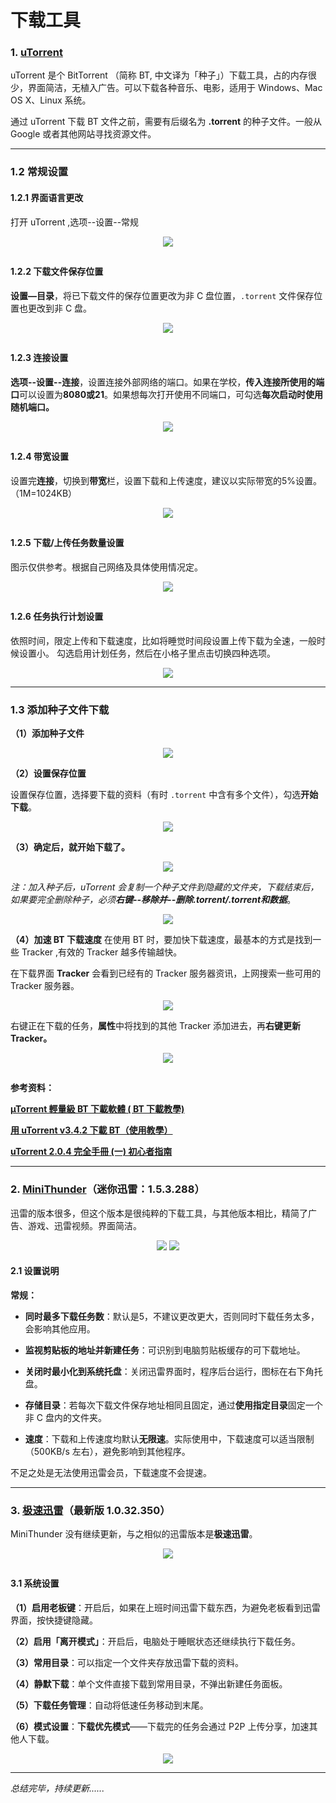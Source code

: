 # 下载工具

### 1. [uTorrent](http://www.utorrent.com/)

uTorrent 是个 BitTorrent （简称 BT, 中文译为「种子」）下载工具，占的内存很少，界面简洁，无植入广告。可以下载各种音乐、电影，适用于 Windows、Mac OS X、Linux 系统。

通过 uTorrent 下载 BT 文件之前，需要有后缀名为 **.torrent** 的种子文件。一般从 Google 或者其他网站寻找资源文件。

--- 

### 1.2 常规设置

#### 1.2.1 界面语言更改

打开 uTorrent ,选项--设置--常规
<div style="text-align:center">
<img src="https://40.media.tumblr.com/8b6a32c867b44afd4882c7b37de02a65/tumblr_nw6q584ohT1uft3xho6_1280.png"/>
</div>

## 

#### 1.2.2 下载文件保存位置
**设置—目录**，将已下载文件的保存位置更改为非 C 盘位置，```.torrent``` 文件保存位置也更改到非 C 盘。
<div style="text-align:center">
<img src="https://40.media.tumblr.com/a71f7983281cb648d4a1f5a13e9bd572/tumblr_nw6qgzoO561uft3xho1_1280.png"/>
</div>

## 

#### 1.2.3 连接设置

**选项--设置--连接**，设置连接外部网络的端口。如果在学校，**传入连接所使用的端口**可以设置为**8080或21**。如果想每次打开使用不同端口，可勾选**每次启动时使用随机端口。**
<div style="text-align:center">
<img src="https://41.media.tumblr.com/4968ecc9cb32dcc6102efa2a113b500d/tumblr_nw6q584ohT1uft3xho7_1280.png"/>
</div>

## 

#### 1.2.4 带宽设置
设置完**连接**，切换到**带宽**栏，设置下载和上传速度，建议以实际带宽的5%设置。（1M=1024KB）
<div style="text-align:center">
<img src="https://40.media.tumblr.com/c2fe86dd1b88733ba6bb6f3e168a3e4e/tumblr_nw6q584ohT1uft3xho8_r1_1280.png">
</div>

## 

#### 1.2.5 下载/上传任务数量设置
图示仅供参考。根据自己网络及具体使用情况定。
<div style="text-align:center">
<img src="https://40.media.tumblr.com/486dead1a982f5c9abd2a21d275dcd71/tumblr_nw6q584ohT1uft3xho9_r1_1280.png"/>
</div>

## 

#### 1.2.6 任务执行计划设置
依照时间，限定上传和下载速度，比如将睡觉时间段设置上传下载为全速，一般时候设置小。
勾选启用计划任务，然后在小格子里点击切换四种选项。
<div style="text-align:center">
<img src="https://40.media.tumblr.com/39ba9347991b7b8a6ccd32c748c5743d/tumblr_nw6qgzoO561uft3xho2_r1_1280.png"/>
</div>

--- 

### 1.3 添加种子文件下载

**（1）添加种子文件**

<div style="text-align:center">
<img src="https://41.media.tumblr.com/216fe9dad71e47694e32ec9be5f19b3a/tumblr_nw6qgzoO561uft3xho3_r1_400.png"/>
</div>

**（2）设置保存位置**

设置保存位置，选择要下载的资料（有时 ```.torrent``` 中含有多个文件），勾选**开始下载**。

<div style="text-align:center">
<img src="https://40.media.tumblr.com/f200c9da870c506b05036f35508c9fe3/tumblr_nw6q584ohT1uft3xho5_r1_1280.png"/>
</div>

**（3）确定后，就开始下载了。**

<div style="text-align:center">
<img src="https://40.media.tumblr.com/86fe0fdb5ba45d254eab4dd4e080511e/tumblr_nw6qgzoO561uft3xho5_1280.png"/>
</div>

*注：加入种子后，uTorrent 会复制一个种子文件到隐藏的文件夹，下载结束后，如果要完全删除种子，必须**右键--移除并--删除.torrent/.torrent和数据***。
<div style="text-align:center">
<img src="https://41.media.tumblr.com/c88588af0faf2d18df72512bb8d6d4f1/tumblr_nw6qgzoO561uft3xho6_r1_500.png"/>
</div>

**（4）加速 BT 下载速度**
在使用 BT 时，要加快下载速度，最基本的方式是找到一些 Tracker ,有效的 Tracker 越多传输越快。

在下载界面 **Tracker** 会看到已经有的 Tracker 服务器资讯，上网搜索一些可用的 Tracker 服务器。
<div style="text-align:center">
<img src="https://41.media.tumblr.com/47ecaf466bec149b8dd7f556734ce990/tumblr_nw6qgzoO561uft3xho7_1280.png"/>
</div>

右键正在下载的任务，**属性**中将找到的其他 Tracker 添加进去，再**右键更新 Tracker。**
<div style="text-align:center">
<img src="https://40.media.tumblr.com/9c99f28da5afe5cb50f65d48261f33b4/tumblr_nw6qgzoO561uft3xho4_500.png"/>
</div>

## 

**参考资料：**

**[µTorrent 輕量級 BT 下載軟體 ( BT 下載教學)]( https://sofree.cc/utorrent/)**

**[用 uTorrent v3.4.2 下載 BT（使用教學）](https://briian.com/5446/utorrent.html)**

**[uTorrent 2.0.4 完全手冊 (一) 初心者指南](http://izaka.tw/2010-10-15-100/)**

---

### 2. [MiniThunder](http://mini.thunder.com)（迷你迅雷：1.5.3.288）

迅雷的版本很多，但这个版本是很纯粹的下载工具，与其他版本相比，精简了广告、游戏、迅雷视频。界面简洁。
<div style="text-align:center">
<img src="https://40.media.tumblr.com/a7a222d89023b9795f57888192ce7f0c/tumblr_nw6q584ohT1uft3xho1_r1_1280.png"/>
<img src="https://40.media.tumblr.com/781e32ff9ce5432a06bad1127145d58c/tumblr_nw6q584ohT1uft3xho3_1280.png"/>
</div>

#### 2.1 设置说明

**常规：**

* **同时最多下载任务数**：默认是5，不建议更改更大，否则同时下载任务太多，会影响其他应用。

* **监视剪贴板的地址并新建任务**：可识别到电脑剪贴板缓存的可下载地址。

* **关闭时最小化到系统托盘**：关闭迅雷界面时，程序后台运行，图标在右下角托盘。

* **存储目录**：若每次下载文件保存地址相同且固定，通过**使用指定目录**固定一个非 C 盘内的文件夹。

* **速度**：下载和上传速度均默认**无限速**。实际使用中，下载速度可以适当限制（500KB/s 左右），避免影响到其他程序。

不足之处是无法使用迅雷会员，下载速度不会提速。

--- 

### 3. [极速迅雷](http://vip.xunlei.com/fast_xl/index.html)（最新版 1.0.32.350）

MiniThunder 没有继续更新，与之相似的迅雷版本是**极速迅雷**。
<div style="text-align:center">
<img src="https://41.media.tumblr.com/aae2cbb5a434ab45330238f837d746b0/tumblr_nw6q584ohT1uft3xho2_r2_1280.png"/>
</div>

## 

#### 3.1 系统设置

**（1）启用老板键**：开启后，如果在上班时间迅雷下载东西，为避免老板看到迅雷界面，按快捷键隐藏。

**（2）启用「离开模式」**：开启后，电脑处于睡眠状态还继续执行下载任务。

**（3）常用目录**：可以指定一个文件夹存放迅雷下载的资料。

**（4）静默下载**：单个文件直接下载到常用目录，不弹出新建任务面板。

**（5）下载任务管理**：自动将低速任务移动到末尾。

**（6）模式设置**：**下载优先模式**——下载完的任务会通过 P2P 上传分享，加速其他人下载。 

<div style="text-align:center">
<img src="https://40.media.tumblr.com/d0faa440e2820558d8a4ed37eec8a554/tumblr_nw6qgzoO561uft3xho8_r1_1280.png"/>
</div>

---
*总结完毕，持续更新......*
